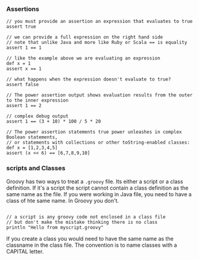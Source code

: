 ### Assertions
```
// you must provide an assertion an expression that evaluates to true
assert true

// we can provide a full expression on the right hand side 
// note that unlike Java and more like Ruby or Scala == is equality 
assert 1 == 1

// like the example above we are evaluating an expression
def x = 1
assert x == 1

// what happens when the expression doesn't evaluate to true? 
assert false

// The power assertion output shows evaluation results from the outer to the inner expression
assert 1 == 2

// complex debug output
assert 1 == (3 + 10) * 100 / 5 * 20

// The power assertion statements true power unleashes in complex Boolean statements, 
// or statements with collections or other toString-enabled classes:
def x = [1,2,3,4,5]
assert (x << 6) == [6,7,8,9,10]

```

### scripts and Classes

Groovy has two ways to treat a `.groovy` file. Its either a script or a class definition. If it's a script the script cannot contain a class definition as the same name as the file. If you were working in Java file, you need to have a class of hte same name. In Groovy you don't. 

```

// a script is any groovy code not enclosed in a class file
// but don't make the mistake thinking there is no class
println "Hello from myscript.groovy"

```

If you create a class you would need to have the same name as the classname in the class file. The convention is to name classes with a CAPITAL letter.